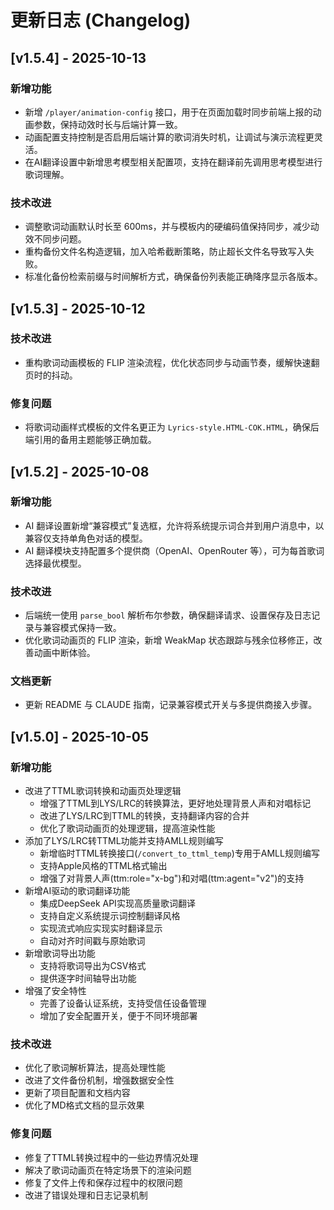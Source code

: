 # 更新日志 (Changelog)

## [v1.5.4] - 2025-10-13

### 新增功能
- 新增 `/player/animation-config` 接口，用于在页面加载时同步前端上报的动画参数，保持动效时长与后端计算一致。
- 动画配置支持控制是否启用后端计算的歌词消失时机，让调试与演示流程更灵活。
- 在AI翻译设置中新增思考模型相关配置项，支持在翻译前先调用思考模型进行歌词理解。

### 技术改进
- 调整歌词动画默认时长至 600ms，并与模板内的硬编码值保持同步，减少动效不同步问题。
- 重构备份文件名构造逻辑，加入哈希截断策略，防止超长文件名导致写入失败。
- 标准化备份检索前缀与时间解析方式，确保备份列表能正确降序显示各版本。

## [v1.5.3] - 2025-10-12

### 技术改进
- 重构歌词动画模板的 FLIP 渲染流程，优化状态同步与动画节奏，缓解快速翻页时的抖动。

### 修复问题
- 将歌词动画样式模板的文件名更正为 `Lyrics-style.HTML-COK.HTML`，确保后端引用的备用主题能够正确加载。

## [v1.5.2] - 2025-10-08

### 新增功能
- AI 翻译设置新增“兼容模式”复选框，允许将系统提示词合并到用户消息中，以兼容仅支持单角色对话的模型。
- AI 翻译模块支持配置多个提供商（OpenAI、OpenRouter 等），可为每首歌词选择最优模型。

### 技术改进
- 后端统一使用 `parse_bool` 解析布尔参数，确保翻译请求、设置保存及日志记录与兼容模式保持一致。
- 优化歌词动画页的 FLIP 渲染，新增 WeakMap 状态跟踪与残余位移修正，改善动画中断体验。

### 文档更新
- 更新 README 与 CLAUDE 指南，记录兼容模式开关与多提供商接入步骤。

## [v1.5.0] - 2025-10-05

### 新增功能
- 改进了TTML歌词转换和动画页处理逻辑
  - 增强了TTML到LYS/LRC的转换算法，更好地处理背景人声和对唱标记
  - 改进了LYS/LRC到TTML的转换，支持翻译内容的合并
  - 优化了歌词动画页的处理逻辑，提高渲染性能
- 添加了LYS/LRC转TTML功能并支持AMLL规则编写
  - 新增临时TTML转换接口(`/convert_to_ttml_temp`)专用于AMLL规则编写
  - 支持Apple风格的TTML格式输出
  - 增强了对背景人声(ttm:role="x-bg")和对唱(ttm:agent="v2")的支持
- 新增AI驱动的歌词翻译功能
  - 集成DeepSeek API实现高质量歌词翻译
  - 支持自定义系统提示词控制翻译风格
  - 实现流式响应实现实时翻译显示
  - 自动对齐时间戳与原始歌词
- 新增歌词导出功能
  - 支持将歌词导出为CSV格式
  - 提供逐字时间轴导出功能
- 增强了安全特性
  - 完善了设备认证系统，支持受信任设备管理
  - 增加了安全配置开关，便于不同环境部署

### 技术改进
- 优化了歌词解析算法，提高处理性能
- 改进了文件备份机制，增强数据安全性
- 更新了项目配置和文档内容
- 优化了MD格式文档的显示效果

### 修复问题
- 修复了TTML转换过程中的一些边界情况处理
- 解决了歌词动画页在特定场景下的渲染问题
- 修复了文件上传和保存过程中的权限问题
- 改进了错误处理和日志记录机制
